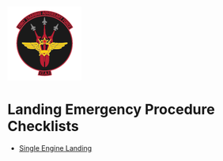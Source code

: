 ![JTAF Logo](../../../JTAF/img/Logo.png)

# **Landing Emergency Procedure Checklists**

* [Single Engine Landing](./single_engine_landing.md)